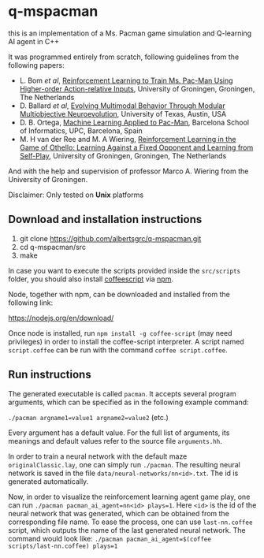 # q-mspacman

this is an implementation of a Ms. Pacman game simulation and Q-learning AI agent in C++

It was programmed entirely from scratch, following guidelines from the following
papers:

- L. Bom *et al*, [Reinforcement Learning to Train Ms. Pac-Man Using Higher-order Action-relative Inputs](https://repositories.lib.utexas.edu/bitstream/handle/2152/25046/SCHRUM-DISSERTATION-2014.pdf?sequence=1&isAllowed=y), University of Groningen, Groningen, The Netherlands
- D. Ballard *et al*, [Evolving Multimodal Behavior Through Modular Multiobjective Neuroevolution](https://repositories.lib.utexas.edu/bitstream/handle/2152/25046/SCHRUM-DISSERTATION-2014.pdf?sequence=1&isAllowed=y), University of Texas, Austin, USA
- D. B. Ortega, [Machine Learning Applied to Pac-Man](http://upcommons.upc.edu/bitstream/handle/2099.1/26448/108745.pdf?sequence=1), Barcelona School of Informatics, UPC, Barcelona, Spain
- M. H van der Ree and M. A Wiering, [Reinforcement Learning in the Game of Othello: Learning Against a Fixed Opponent and Learning from Self-Play](https://www.researchgate.net/publication/236645828_Reinforcement_Learning_in_the_Game_of_Othello_Learning_Against_a_Fixed_Opponent_and_Learning_from_Self-Play), University of Groningen, Groningen, The Netherlands

And with the help and supervision of professor Marco A. Wiering from the
University of Groningen.

Disclaimer: Only tested on **Unix** platforms

## Download and installation instructions

1. git clone https://github.com/albertsgrc/q-mspacman.git
2. cd q-mspacman/src
3. make

In case you want to execute the scripts provided inside the `src/scripts` folder,
you should also install [coffeescript](http://coffeescript.org/) via [npm](https://www.npmjs.com/).

Node, together with npm, can be downloaded and installed from the following link:

https://nodejs.org/en/download/

Once node is installed, run `npm install -g coffee-script` (may need privileges)
in order to install the coffee-script interpreter. A script named `script.coffee`
can be run with the command `coffee script.coffee`.

## Run instructions

The generated executable is called `pacman`. It accepts several program arguments,
which can be specified as in the following example command:

`./pacman argname1=value1 argname2=value2` (etc.)

Every argument has a default value. For the full list of arguments, its meanings
and default values refer to the source file `arguments.hh`.

In order to train a neural network with the default maze `originalClassic.lay`,
one can simply run `./pacman`. The resulting neural network is saved in the file
`data/neural-networks/nn<id>.txt`. The id is generated automatically.

Now, in order to visualize the reinforcement learning agent game play, one can
run `./pacman pacman_ai_agent=nn<id> plays=1`. Here `<id>` is the id of the
neural network that was generated, which can be obtained from the corresponding
file name. To ease the process, one can use `last-nn.coffee` script,
which outputs the name of the last generated neural network. The command would look like:
`./pacman pacman_ai_agent=$(coffee scripts/last-nn.coffee) plays=1`
